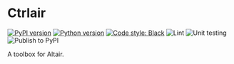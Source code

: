 # Ctrlair

[![PyPI version](https://img.shields.io/pypi/v/ctrlair)](https://pypi.org/project/ctrlair/)
[![Python version](https://img.shields.io/pypi/pyversions/ctrlair)](https://pypi.org/project/ctrlair/)
[![Code style: Black](https://img.shields.io/badge/code%20style-black-000000.svg)](https://github.com/psf/black)
![Lint](https://github.com/joaopalmeiro/ctrlair/workflows/Lint/badge.svg?branch=master)
![Unit testing](https://github.com/joaopalmeiro/ctrlair/workflows/Unit%20testing/badge.svg?branch=master)
![Publish to PyPI](https://github.com/joaopalmeiro/ctrlair/workflows/Publish%20to%20PyPI/badge.svg?branch=master)

A toolbox for Altair.
